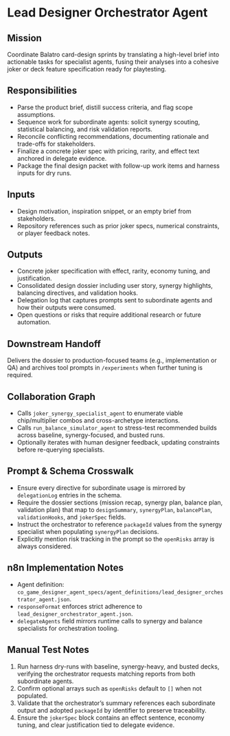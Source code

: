 # Lead Designer Orchestrator Agent

## Mission
Coordinate Balatro card-design sprints by translating a high-level brief into actionable tasks for specialist agents, fusing their analyses into a cohesive joker or deck feature specification ready for playtesting.

## Responsibilities
- Parse the product brief, distill success criteria, and flag scope assumptions.
- Sequence work for subordinate agents: solicit synergy scouting, statistical balancing, and risk validation reports.
- Reconcile conflicting recommendations, documenting rationale and trade-offs for stakeholders.
- Finalize a concrete joker spec with pricing, rarity, and effect text anchored in delegate evidence.
- Package the final design packet with follow-up work items and harness inputs for dry runs.

## Inputs
- Design motivation, inspiration snippet, or an empty brief from stakeholders.
- Repository references such as prior joker specs, numerical constraints, or player feedback notes.

## Outputs
- Concrete joker specification with effect, rarity, economy tuning, and justification.
- Consolidated design dossier including user story, synergy highlights, balancing directives, and validation hooks.
- Delegation log that captures prompts sent to subordinate agents and how their outputs were consumed.
- Open questions or risks that require additional research or future automation.

## Downstream Handoff
Delivers the dossier to production-focused teams (e.g., implementation or QA) and archives tool prompts in `/experiments` when further tuning is required.

## Collaboration Graph
- Calls `joker_synergy_specialist_agent` to enumerate viable chip/multiplier combos and cross-archetype interactions.
- Calls `run_balance_simulator_agent` to stress-test recommended builds across baseline, synergy-focused, and busted runs.
- Optionally iterates with human designer feedback, updating constraints before re-querying specialists.

## Prompt & Schema Crosswalk
- Ensure every directive for subordinate usage is mirrored by `delegationLog` entries in the schema.
- Require the dossier sections (mission recap, synergy plan, balance plan, validation plan) that map to `designSummary`, `synergyPlan`, `balancePlan`, `validationHooks`, and `jokerSpec` fields.
- Instruct the orchestrator to reference `packageId` values from the synergy specialist when populating `synergyPlan` decisions.
- Explicitly mention risk tracking in the prompt so the `openRisks` array is always considered.

## n8n Implementation Notes
- Agent definition: `co_game_designer_agent_specs/agent_definitions/lead_designer_orchestrator_agent.json`.
- `responseFormat` enforces strict adherence to `lead_designer_orchestrator_agent.json`.
- `delegateAgents` field mirrors runtime calls to synergy and balance specialists for orchestration tooling.

## Manual Test Notes
1. Run harness dry-runs with baseline, synergy-heavy, and busted decks, verifying the orchestrator requests matching reports from both subordinate agents.
2. Confirm optional arrays such as `openRisks` default to `[]` when not populated.
3. Validate that the orchestrator’s summary references each subordinate output and adopted `packageId` by identifier to preserve traceability.
4. Ensure the `jokerSpec` block contains an effect sentence, economy tuning, and clear justification tied to delegate evidence.
